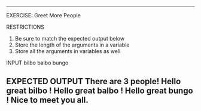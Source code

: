  ---------------------------------------------------------
 EXERCISE: Greet More People

 RESTRICTIONS
  1. Be sure to match the expected output below
  2. Store the length of the arguments in a variable
  3. Store all the arguments in variables as well

 INPUT
  bilbo balbo bungo

 EXPECTED OUTPUT
  There are 3 people!
  Hello great bilbo !
  Hello great balbo !
  Hello great bungo !
  Nice to meet you all.
 ---------------------------------------------------------